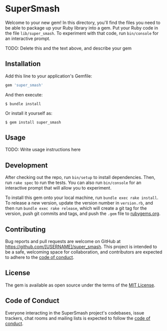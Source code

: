 # SuperSmash

Welcome to your new gem! In this directory, you'll find the files you need to be able to package up your Ruby library into a gem. Put your Ruby code in the file `lib/super_smash`. To experiment with that code, run `bin/console` for an interactive prompt.

TODO: Delete this and the text above, and describe your gem

## Installation

Add this line to your application's Gemfile:

```ruby
gem 'super_smash'
```

And then execute:

    $ bundle install

Or install it yourself as:

    $ gem install super_smash

## Usage

TODO: Write usage instructions here

## Development

After checking out the repo, run `bin/setup` to install dependencies. Then, run `rake spec` to run the tests. You can also run `bin/console` for an interactive prompt that will allow you to experiment.

To install this gem onto your local machine, run `bundle exec rake install`. To release a new version, update the version number in `version.rb`, and then run `bundle exec rake release`, which will create a git tag for the version, push git commits and tags, and push the `.gem` file to [rubygems.org](https://rubygems.org).

## Contributing

Bug reports and pull requests are welcome on GitHub at https://github.com/[USERNAME]/super_smash. This project is intended to be a safe, welcoming space for collaboration, and contributors are expected to adhere to the [code of conduct](https://github.com/[USERNAME]/super_smash/blob/master/CODE_OF_CONDUCT.md).


## License

The gem is available as open source under the terms of the [MIT License](https://opensource.org/licenses/MIT).

## Code of Conduct

Everyone interacting in the SuperSmash project's codebases, issue trackers, chat rooms and mailing lists is expected to follow the [code of conduct](https://github.com/[USERNAME]/super_smash/blob/master/CODE_OF_CONDUCT.md).
